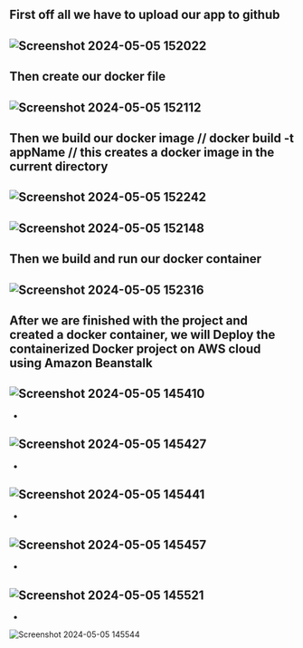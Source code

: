 First off all we have to upload our app to github
-
![Screenshot 2024-05-05 152022](https://github.com/Zakaria-Khuda-Dady/Docker-AWS-alien-invader/assets/148376197/ffa38a12-a205-418f-b2a3-cbc6e1a5d97b)
-
Then create our docker file
-
![Screenshot 2024-05-05 152112](https://github.com/Zakaria-Khuda-Dady/Docker-AWS-alien-invader/assets/148376197/2e631954-8541-4c36-8ace-84c14911f365)
-
Then we build our docker image // docker build -t appName // this creates a docker image in the current directory
-
![Screenshot 2024-05-05 152242](https://github.com/Zakaria-Khuda-Dady/Docker-AWS-alien-invader/assets/148376197/44bc4a62-5903-4ab6-a670-c612b731e99a)
-
![Screenshot 2024-05-05 152148](https://github.com/Zakaria-Khuda-Dady/Docker-AWS-alien-invader/assets/148376197/bb93f37f-6ae7-4756-9d00-e313231f9934)
-
Then we build and run our docker container 
-
![Screenshot 2024-05-05 152316](https://github.com/Zakaria-Khuda-Dady/Docker-AWS-alien-invader/assets/148376197/b3ecd3ac-2e04-42f1-83f5-00e22766f050)
-
After we are finished with the project and created a docker container, we will Deploy the containerized Docker project on AWS cloud using Amazon Beanstalk
-
![Screenshot 2024-05-05 145410](https://github.com/Zakaria-Khuda-Dady/Docker-AWS-alien-invader/assets/148376197/60fa80f2-f033-4806-aa3c-daa3737ead07)
-
-
![Screenshot 2024-05-05 145427](https://github.com/Zakaria-Khuda-Dady/Docker-AWS-alien-invader/assets/148376197/681a3fd6-3d8b-40f6-8bba-1c5f120b3c95)
-
-
![Screenshot 2024-05-05 145441](https://github.com/Zakaria-Khuda-Dady/Docker-AWS-alien-invader/assets/148376197/d4e1a4fa-6015-40fc-90bc-e938e1f36eb5)
-
-
![Screenshot 2024-05-05 145457](https://github.com/Zakaria-Khuda-Dady/Docker-AWS-alien-invader/assets/148376197/f83a3b14-a21b-4998-bc04-d3b78784d222)
-
-
![Screenshot 2024-05-05 145521](https://github.com/Zakaria-Khuda-Dady/Docker-AWS-alien-invader/assets/148376197/3d3886d9-6bdd-4485-9cd6-02f5ad5016f5)
-
-
![Screenshot 2024-05-05 145544](https://github.com/Zakaria-Khuda-Dady/Docker-AWS-alien-invader/assets/148376197/7529e69c-7022-4bf7-944e-aa1b1d894ee0)
